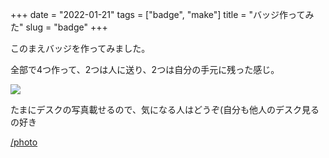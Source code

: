 +++
date = "2022-01-21"
tags = ["badge", "make"]
title = "バッジ作ってみた"
slug = "badge"
+++

このまえバッジを作ってみました。

全部で4つ作って、2つは人に送り、2つは自分の手元に残った感じ。

![](/photo/badge.jpg)

たまにデスクの写真載せるので、気になる人はどうぞ(自分も他人のデスク見るの好き

[/photo](/photo)
